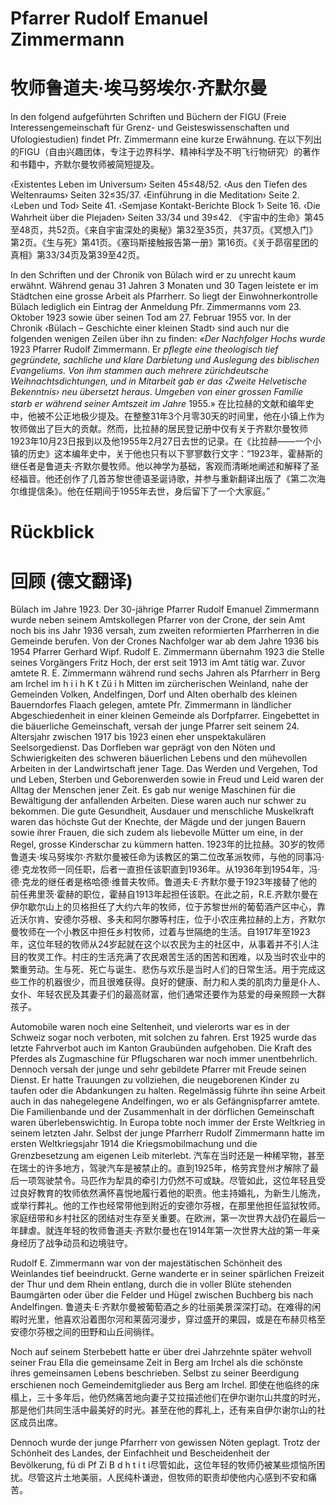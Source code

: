 # Pfarrer Rudolf Emanuel Zimmermann
# 牧师鲁道夫·埃马努埃尔·齐默尔曼

In den folgend aufgeführten Schriften und Büchern der FIGU (Freie Interessengemeinschaft für Grenz- und Geisteswissenschaften und Ufologiestudien) findet Pfr. Zimmermann eine kurze Erwähnung.
在以下列出的FIGU（自由兴趣团体，专注于边界科学、精神科学及不明飞行物研究）的著作和书籍中，齐默尔曼牧师被简短提及。

‹Existentes Leben im Universum› Seiten 45≤48/52. ‹Aus den Tiefen des Weltenraums› Seiten 32≤35/37. ‹Einführung in die Meditation› Seite 2. ‹Leben und Tod› Seite 41. ‹Semjase Kontakt-Berichte Block 1› Seite 16. ‹Die Wahrheit über die Plejaden› Seiten 33/34 und 39≤42.
《宇宙中的生命》第45至48页，共52页。《来自宇宙深处的奥秘》第32至35页，共37页。《冥想入门》第2页。《生与死》第41页。《塞玛斯接触报告第一册》第16页。《关于昴宿星团的真相》第33/34页及第39至42页。

In den Schriften und der Chronik von Bülach wird er zu unrecht kaum erwähnt. Während genau 31 Jahren 3 Monaten und 30 Tagen leistete er im Städtchen eine grosse Arbeit als Pfarrherr. So liegt der Einwohnerkontrolle Bülach lediglich ein Eintrag der Anmeldung Pfr. Zimmermanns vom 23. Oktober 1923 sowie über seinen Tod am 27. Februar 1955 vor. In der Chronik ‹Bülach – Geschichte einer kleinen Stadt› sind auch nur die folgenden wenigen Zeilen über ihn zu finden: _«Der Nachfolger Hochs wurde_ 1923 Pfarrer Rudolf Zimmermann. Er _pflegte eine theologisch tief gegründete, sachliche und klare Darbietung_ _und Auslegung des biblischen Evangeliums. Von ihm stammen auch_ _mehrere zürichdeutsche Weihnachtsdichtungen, und in Mitarbeit gab_ _er das ‹Zweite Helvetische Bekenntnis› neu übersetzt heraus. Umgeben_ _von einer grossen Familie starb er während seiner Amtszeit im Jahre_ 1955.»
在比拉赫的文献和编年史中，他被不公正地极少提及。在整整31年3个月零30天的时间里，他在小镇上作为牧师做出了巨大的贡献。然而，比拉赫的居民登记册中仅有关于齐默尔曼牧师1923年10月23日报到以及他1955年2月27日去世的记录。在《比拉赫——一个小镇的历史》这本编年史中，关于他也只有以下寥寥数行文字：“1923年，霍赫斯的继任者是鲁道夫·齐默尔曼牧师。他以神学为基础，客观而清晰地阐述和解释了圣经福音。他还创作了几首苏黎世德语圣诞诗歌，并参与重新翻译出版了《第二次海尔维提信条》。他在任期间于1955年去世，身后留下了一个大家庭。”

# Rückblick
# 回顾 (德文翻译)

Bülach im Jahre 1923. Der 30-jährige Pfarrer Rudolf Emanuel Zimmermann wurde neben seinem Amtskollegen Pfarrer von der Crone, der sein Amt noch bis ins Jahr 1936 versah, zum zweiten reformierten Pfarrherren in die Gemeinde berufen. Von der Crones Nachfolger war ab dem Jahre 1936 bis 1954 Pfarrer Gerhard Wipf. Rudolf E. Zimmermann übernahm 1923 die Stelle seines Vorgängers Fritz Hoch, der erst seit 1913 im Amt tätig war. Zuvor amtete R. E. Zimmermann während rund sechs Jahren als Pfarrherr in Berg am Irchel im h i i h K t Zü i h Mitten im zürcherischen Weinland, nahe der Gemeinden Volken, Andelfingen, Dorf und Alten oberhalb des kleinen Bauerndorfes Flaach gelegen, amtete Pfr. Zimmermann in ländlicher Abgeschiedenheit in einer kleinen Gemeinde als Dorfpfarrer. Eingebettet in die bäuerliche Gemeinschaft, versah der junge Pfarrer seit seinem 24. Altersjahr zwischen 1917 bis 1923 einen eher unspektakulären Seelsorgedienst. Das Dorfleben war geprägt von den Nöten und Schwierigkeiten des schweren bäuerlichen Lebens und den mühevollen Arbeiten in der Landwirtschaft jener Tage. Das Werden und Vergehen, Tod und Leben, Sterben und Geborenwerden sowie in Freud und Leid waren der Alltag der Menschen jener Zeit. Es gab nur wenige Maschinen für die Bewältigung der anfallenden Arbeiten. Diese waren auch nur schwer zu bekommen. Die gute Gesundheit, Ausdauer und menschliche Muskelkraft waren das höchste Gut der Knechte, der Mägde und der jungen Bauern sowie ihrer Frauen, die sich zudem als liebevolle Mütter um eine, in der Regel, grosse Kinderschar zu kümmern hatten.
1923年的比拉赫。30岁的牧师鲁道夫·埃马努埃尔·齐默尔曼被任命为该教区的第二位改革派牧师，与他的同事冯·德·克龙牧师一同任职，后者一直担任该职直到1936年。从1936年到1954年，冯·德·克龙的继任者是格哈德·维普夫牧师。鲁道夫·E·齐默尔曼于1923年接替了他的前任弗里茨·霍赫的职位，霍赫自1913年起担任该职。在此之前，R.E.齐默尔曼在伊尔歇尔山上的贝格担任了大约六年的牧师，位于苏黎世州的葡萄酒产区中心，靠近沃尔肯、安德尔芬根、多夫和阿尔滕等村庄，位于小农庄弗拉赫的上方，齐默尔曼牧师在一个小教区中担任乡村牧师，过着与世隔绝的生活。自1917年至1923年，这位年轻的牧师从24岁起就在这个以农民为主的社区中，从事着并不引人注目的牧灵工作。村庄的生活充满了农民艰苦生活的困苦和困难，以及当时农业中的繁重劳动。生与死、死亡与诞生、悲伤与欢乐是当时人们的日常生活。用于完成这些工作的机器很少，而且很难获得。良好的健康、耐力和人类的肌肉力量是仆人、女仆、年轻农民及其妻子们的最高财富，他们通常还要作为慈爱的母亲照顾一大群孩子。

Automobile waren noch eine Seltenheit, und vielerorts war es in der Schweiz sogar noch verboten, mit solchen zu fahren. Erst 1925 wurde das letzte Fahrverbot auch im Kanton Graubünden aufgehoben. Die Kraft des Pferdes als Zugmaschine für Pflugscharen war noch immer unentbehrlich. Dennoch versah der junge und sehr gebildete Pfarrer mit Freude seinen Dienst. Er hatte Trauungen zu vollziehen, die neugeborenen Kinder zu taufen oder die Abdankungen zu halten. Regelmässig führte ihn seine Arbeit auch in das nahegelegene Andelfingen, wo er als Gefängnispfarrer amtete. Die Familienbande und der Zusammenhalt in der dörflichen Gemeinschaft waren überlebenswichtig. In Europa tobte noch immer der Erste Weltkrieg in seinem letzten Jahr. Selbst der junge Pfarrherr Rudolf Zimmermann hatte im ersten Weltkriegsjahr 1914 die Kriegsmobilmachung und die Grenzbesetzung am eigenen Leib miterlebt.
汽车在当时还是一种稀罕物，甚至在瑞士的许多地方，驾驶汽车是被禁止的。直到1925年，格劳宾登州才解除了最后一项驾驶禁令。马匹作为犁具的牵引力仍然不可或缺。尽管如此，这位年轻且受过良好教育的牧师依然满怀喜悦地履行着他的职责。他主持婚礼，为新生儿施洗，或举行葬礼。他的工作也经常带他到附近的安德尔芬根，在那里他担任监狱牧师。家庭纽带和乡村社区的团结对生存至关重要。在欧洲，第一次世界大战仍在最后一年肆虐。就连年轻的牧师鲁道夫·齐默尔曼也在1914年第一次世界大战的第一年亲身经历了战争动员和边境驻守。

Rudolf E. Zimmermann war von der majestätischen Schönheit des Weinlandes tief beeindruckt. Gerne wanderte er in seiner spärlichen Freizeit der Thur und dem Rhein entlang, durch die in voller Blüte stehenden Baumgärten oder über die Felder und Hügel zwischen Buchberg bis nach Andelfingen.
鲁道夫·E·齐默尔曼被葡萄酒之乡的壮丽美景深深打动。在难得的闲暇时光里，他喜欢沿着图尔河和莱茵河漫步，穿过盛开的果园，或是在布赫贝格至安德尔芬根之间的田野和山丘间徜徉。

Noch auf seinem Sterbebett hatte er über drei Jahrzehnte später wehvoll seiner Frau Ella die gemeinsame Zeit in Berg am Irchel als die schönste ihres gemeinsamen Lebens beschrieben. Selbst zu seiner Beerdigung erschienen noch Gemeindemitglieder aus Berg am Irchel.
即使在他临终的床榻上，三十多年后，他仍然痛苦地向妻子艾拉描述他们在伊尔谢尔山共度的时光，那是他们共同生活中最美好的时光。甚至在他的葬礼上，还有来自伊尔谢尔山的社区成员出席。

Dennoch wurde der junge Pfarrherr von gewissen Nöten geplagt. Trotz der Schönheit des Landes, der Einfachheit und Bescheidenheit der Bevölkerung, fü di Pf Zi B d h t i t i尽管如此，这位年轻的牧师仍被某些烦恼所困扰。尽管这片土地美丽，人民纯朴谦逊，但牧师的职责却使他内心感到不安和痛苦。

